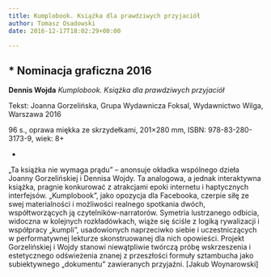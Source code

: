 ```yaml
---
title: Kumplobook. Książka dla prawdziwych przyjaciół
author: Tomasz Osadowski
date: 2016-12-17T18:02:29+00:00

---
```

  <h2>* Nominacja graficzna 2016</h2>

**Dennis Wojda** _Kumplobook. Książka dla prawdziwych przyjaciół_

Tekst: Joanna Gorzelińska, Grupa Wydawnicza Foksal, Wydawnictwo Wilga, Warszawa 2016
  
96 s., oprawa miękka ze skrzydełkami, 201&#215;280 mm, ISBN: 978-83-280-3173-9, wiek: 8+

*

&#8222;Ta książka nie wymaga prądu&#8221; – anonsuje okładka wspólnego dzieła Joanny Gorzelińskiej i Dennisa Wojdy. Ta analogowa, a jednak interaktywna książka, pragnie konkurować z atrakcjami epoki internetu i haptycznych interfejsów. &#8222;Kumplobook&#8221;, jako opozycja dla Facebooka, czerpie siłę ze swej materialności i możliwości realnego spotkania dwóch, współtworzących ją czytelników-narratorów. Symetria lustrzanego odbicia, widoczna w kolejnych rozkładówkach, wiąże się ściśle z logiką rywalizacji i współpracy &#8222;kumpli&#8221;, usadowionych naprzeciwko siebie i uczestniczących w performatywnej lekturze skonstruowanej dla nich opowieści. Projekt Gorzelińskiej i Wojdy stanowi niewątpliwie twórczą próbę wskrzeszenia i estetycznego odświeżenia znanej z przeszłości formuły sztambucha jako subiektywnego &#8222;dokumentu&#8221; zawieranych przyjaźni. [Jakub Woynarowski]

 

 
